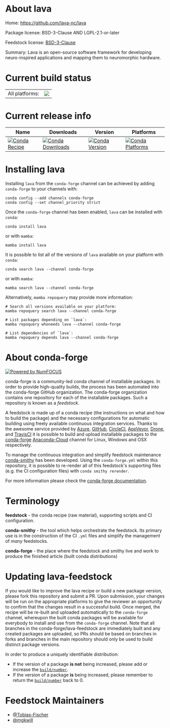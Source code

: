 About lava
==========

Home: https://github.com/lava-nc/lava

Package license: BSD-3-Clause AND LGPL-2.1-or-later

Feedstock license: [BSD-3-Clause](https://github.com/conda-forge/lava-feedstock/blob/main/LICENSE.txt)

Summary: Lava is an open-source software framework for developing neuro-inspired applications and mapping them to neuromorphic hardware.

Current build status
====================


<table><tr><td>All platforms:</td>
    <td>
      <a href="https://dev.azure.com/conda-forge/feedstock-builds/_build/latest?definitionId=14655&branchName=main">
        <img src="https://dev.azure.com/conda-forge/feedstock-builds/_apis/build/status/lava-feedstock?branchName=main">
      </a>
    </td>
  </tr>
</table>

Current release info
====================

| Name | Downloads | Version | Platforms |
| --- | --- | --- | --- |
| [![Conda Recipe](https://img.shields.io/badge/recipe-lava-green.svg)](https://anaconda.org/conda-forge/lava) | [![Conda Downloads](https://img.shields.io/conda/dn/conda-forge/lava.svg)](https://anaconda.org/conda-forge/lava) | [![Conda Version](https://img.shields.io/conda/vn/conda-forge/lava.svg)](https://anaconda.org/conda-forge/lava) | [![Conda Platforms](https://img.shields.io/conda/pn/conda-forge/lava.svg)](https://anaconda.org/conda-forge/lava) |

Installing lava
===============

Installing `lava` from the `conda-forge` channel can be achieved by adding `conda-forge` to your channels with:

```
conda config --add channels conda-forge
conda config --set channel_priority strict
```

Once the `conda-forge` channel has been enabled, `lava` can be installed with `conda`:

```
conda install lava
```

or with `mamba`:

```
mamba install lava
```

It is possible to list all of the versions of `lava` available on your platform with `conda`:

```
conda search lava --channel conda-forge
```

or with `mamba`:

```
mamba search lava --channel conda-forge
```

Alternatively, `mamba repoquery` may provide more information:

```
# Search all versions available on your platform:
mamba repoquery search lava --channel conda-forge

# List packages depending on `lava`:
mamba repoquery whoneeds lava --channel conda-forge

# List dependencies of `lava`:
mamba repoquery depends lava --channel conda-forge
```


About conda-forge
=================

[![Powered by
NumFOCUS](https://img.shields.io/badge/powered%20by-NumFOCUS-orange.svg?style=flat&colorA=E1523D&colorB=007D8A)](https://numfocus.org)

conda-forge is a community-led conda channel of installable packages.
In order to provide high-quality builds, the process has been automated into the
conda-forge GitHub organization. The conda-forge organization contains one repository
for each of the installable packages. Such a repository is known as a *feedstock*.

A feedstock is made up of a conda recipe (the instructions on what and how to build
the package) and the necessary configurations for automatic building using freely
available continuous integration services. Thanks to the awesome service provided by
[Azure](https://azure.microsoft.com/en-us/services/devops/), [GitHub](https://github.com/),
[CircleCI](https://circleci.com/), [AppVeyor](https://www.appveyor.com/),
[Drone](https://cloud.drone.io/welcome), and [TravisCI](https://travis-ci.com/)
it is possible to build and upload installable packages to the
[conda-forge](https://anaconda.org/conda-forge) [Anaconda-Cloud](https://anaconda.org/)
channel for Linux, Windows and OSX respectively.

To manage the continuous integration and simplify feedstock maintenance
[conda-smithy](https://github.com/conda-forge/conda-smithy) has been developed.
Using the ``conda-forge.yml`` within this repository, it is possible to re-render all of
this feedstock's supporting files (e.g. the CI configuration files) with ``conda smithy rerender``.

For more information please check the [conda-forge documentation](https://conda-forge.org/docs/).

Terminology
===========

**feedstock** - the conda recipe (raw material), supporting scripts and CI configuration.

**conda-smithy** - the tool which helps orchestrate the feedstock.
                   Its primary use is in the construction of the CI ``.yml`` files
                   and simplify the management of *many* feedstocks.

**conda-forge** - the place where the feedstock and smithy live and work to
                  produce the finished article (built conda distributions)


Updating lava-feedstock
=======================

If you would like to improve the lava recipe or build a new
package version, please fork this repository and submit a PR. Upon submission,
your changes will be run on the appropriate platforms to give the reviewer an
opportunity to confirm that the changes result in a successful build. Once
merged, the recipe will be re-built and uploaded automatically to the
`conda-forge` channel, whereupon the built conda packages will be available for
everybody to install and use from the `conda-forge` channel.
Note that all branches in the conda-forge/lava-feedstock are
immediately built and any created packages are uploaded, so PRs should be based
on branches in forks and branches in the main repository should only be used to
build distinct package versions.

In order to produce a uniquely identifiable distribution:
 * If the version of a package **is not** being increased, please add or increase
   the [``build/number``](https://docs.conda.io/projects/conda-build/en/latest/resources/define-metadata.html#build-number-and-string).
 * If the version of a package **is** being increased, please remember to return
   the [``build/number``](https://docs.conda.io/projects/conda-build/en/latest/resources/define-metadata.html#build-number-and-string)
   back to 0.

Feedstock Maintainers
=====================

* [@Tobias-Fischer](https://github.com/Tobias-Fischer/)
* [@mgkwill](https://github.com/mgkwill/)

